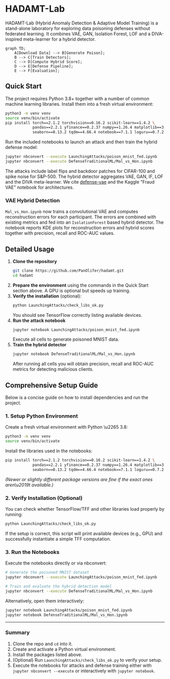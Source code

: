 # HADAMT-Lab

HADAMT-Lab (Hybrid Anomaly Detection & Adaptive Model Training) is a stand-alone
laboratory for exploring data poisoning defenses without federated learning. It
combines VAE, GAN, Isolation Forest, LOF and a DIVA-inspired meta-learner for a
hybrid detector.

```mermaid
graph TD;
    A[Download Data] --> B[Generate Poison];
    B --> C[Train Detectors];
    C --> D[Compute Hybrid Score];
    D --> E[Defense Pipeline];
    E --> F[Evaluation];
```

## Quick Start
The project requires Python 3.8+ together with a number of common machine
learning libraries. Install them into a fresh virtual environment:
```bash
python3 -m venv venv
source venv/bin/activate
pip install torch==2.1.2 torchvision==0.16.2 scikit-learn==1.4.2 \
            pandas==2.2.1 yfinance==0.2.37 numpy==1.26.4 matplotlib==3.8.4 \
            seaborn==0.13.2 tqdm==4.66.4 notebook==7.1.1 loguru==0.7.2
```

Run the included notebooks to launch an attack and then train the hybrid
defense model:
```bash
jupyter nbconvert --execute LaunchingAttacks/poison_mnist_fed.ipynb
jupyter nbconvert --execute DefenseTraditionalML/Mal_vs_Hon.ipynb
```

The attacks include label flips and backdoor patches for CIFAR-100 and spike
noise for S&P-500. The hybrid detector aggregates VAE, GAN, IF, LOF and the DIVA
meta-learner. We cite [defense-vae](https://github.com/lxuniverse/defense-vae)
and the Kaggle "Fraud VAE" notebook for architectures.

### VAE Hybrid Detection
`Mal_vs_Hon.ipynb` now trains a convolutional VAE and computes reconstruction
errors for each participant. The errors are combined with existing metrics and
fed into an `IsolationForest` based hybrid detector. The notebook reports KDE
plots for reconstruction errors and hybrid scores together with precision,
recall and ROC-AUC values.

## Detailed Usage
1. **Clone the repository**
   ```bash
   git clone https://github.com/PanOlifer/hadamt.git
   cd hadamt
   ```
2. **Prepare the environment** using the commands in the Quick Start section
   above. A GPU is optional but speeds up training.
3. **Verify the installation** (optional):
   ```bash
   python LaunchingAttacks/check_libs_ok.py
   ```
   You should see TensorFlow correctly listing available devices.
4. **Run the attack notebook**
   ```bash
   jupyter notebook LaunchingAttacks/poison_mnist_fed.ipynb
   ```
   Execute all cells to generate poisoned MNIST data.
5. **Train the hybrid detector**
   ```bash
   jupyter notebook DefenseTraditionalML/Mal_vs_Hon.ipynb
   ```
   After running all cells you will obtain precision, recall and ROC-AUC
   metrics for detecting malicious clients.

## Comprehensive Setup Guide

Below is a concise guide on how to install dependencies and run the project.

### 1. Setup Python Environment
Create a fresh virtual environment with Python \u2265 3.8:

```bash
python3 -m venv venv
source venv/bin/activate
```

Install the libraries used in the notebooks:

```bash
pip install torch==2.1.2 torchvision==0.16.2 scikit-learn==1.4.2 \
            pandas==2.2.1 yfinance==0.2.37 numpy==1.26.4 matplotlib==3.8.4 \
            seaborn==0.13.2 tqdm==4.66.4 notebook==7.1.1 loguru==0.7.2
```

*(Newer or slightly different package versions are fine if the exact ones aren\u2019t available.)*

### 2. Verify Installation (Optional)
You can check whether TensorFlow/TFF and other libraries load properly by running:

```bash
python LaunchingAttacks/check_libs_ok.py
```

If the setup is correct, this script will print available devices (e.g., GPU) and successfully instantiate a simple TFF computation.

### 3. Run the Notebooks
Execute the notebooks directly or via nbconvert:

```bash
# Generate the poisoned MNIST dataset
jupyter nbconvert --execute LaunchingAttacks/poison_mnist_fed.ipynb

# Train and evaluate the hybrid detection model
jupyter nbconvert --execute DefenseTraditionalML/Mal_vs_Hon.ipynb
```

Alternatively, open them interactively:

```bash
jupyter notebook LaunchingAttacks/poison_mnist_fed.ipynb
jupyter notebook DefenseTraditionalML/Mal_vs_Hon.ipynb
```

---

### Summary

1. Clone the repo and `cd` into it.
2. Create and activate a Python virtual environment.
3. Install the packages listed above.
4. (Optional) Run `LaunchingAttacks/check_libs_ok.py` to verify your setup.
5. Execute the notebooks for attacks and defense training either with `jupyter nbconvert --execute` or interactively with `jupyter notebook`.

